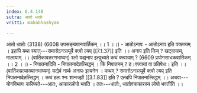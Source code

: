 ```yaml
---
index: 6.4.140
sutra: आतो धातोः
vritti: mahabhashyam

---
```

 आतो धातोः (3138) (6608 उपसङ्ख्यानवार्तिकम् ।। 1 ।।) - आतोऽनापः - आतोऽनाप इति वक्तव्यम् । इहापि यथा स्यात्---समासेऽनञ्ञ्पूर्वे क्त्वो ल्यप् [[7.1.37]] इति ।। अनाप इति किम् ? खट्वायाम्, मालायाम् ।। (वार्तिकावतरणभाष्यम्) श्लो यद्यनाप इत्युच्यते कथं क्त्वायाम् ? (6609 प्रयोगसाधकवार्तिकम् ।। 2 ।।) - निपातनादिति - निपातनादेतत्सिद्धम् । किं निपातनम् ? ठ।क्त्वायां वा प्रतिषेधः। इति ।। (वार्तिकप्रत्याख्यानभाष्यम्) यद्येवं नार्थः अनापः इत्यनेन । कथम् ? समासेऽनञ्ञ्पूर्वे क्त्वो ल्यप् इति निपातनादेतत्सिद्धम् । कथं हलः श्नः शानज्झौ [[3.1.83]] इति ? एतदपि निपातनात्सिद्धम् ।। अथवा--- योगविभागः करिष्यते---आतः, आकारलोपो भवति । ततः---धातोः, धातोश्चाकारस्य लोपो भवतीति ।। 